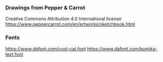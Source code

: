 ### Drawings from Pepper & Carrot
Creative Commons Attribution 4.0 International license
https://www.peppercarrot.com/en/artworks/sketchbook.html


### Fonts
https://www.dafont.com/cool-cat.font
https://www.dafont.com/komika-text.font